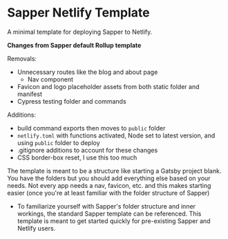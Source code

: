 # Sapper Netlify Template

A minimal template for deploying Sapper to Netlify.

**Changes from Sapper default Rollup template**

Removals:

- Unnecessary routes like the blog and about page
  - Nav component
- Favicon and logo placeholder assets from both static folder and manifest
- Cypress testing folder and commands

Additions:

- build command exports then moves to `public` folder
- `netlify.toml` with functions activated, Node set to latest version, and using `public` folder to deploy
- .gitignore additions to account for these changes
- CSS border-box reset, I use this too much

The template is meant to be a structure like starting a Gatsby project blank. You have the folders but you should add everything else based on your needs.
Not every app needs a nav, favicon, etc. and this makes starting easier (once you're at least familiar with the folder structure of Sapper)

- To familiarize yourself with Sapper's folder structure and inner workings, the standard Sapper template can be referenced. This template is meant to get started quickly for pre-existing Sapper and Netlify users.
